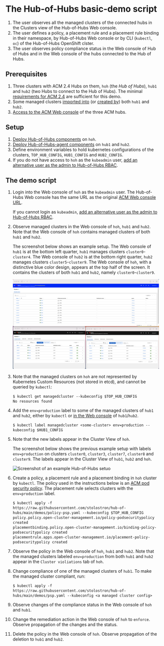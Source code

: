 # The Hub-of-Hubs basic-demo script

1. The user observes all the managed clusters of the connected hubs in the Clusters view of the Hub-of-Hubs Web console.
1. The user defines a policy, a placement rule and a placement rule binding in their namespace, by Hub-of-Hubs Web console or
by CLI (`kubectl`, `oc`) of the Hub-of-Hubs OpenShift clster.
1. The user observes policy compliance status in the Web console of Hub of Hubs and in the Web console of the hubs connected to the Hub of Hubs.

## Prerequisites

1. Three clusters with ACM 2.4 Hubs on them, `hoh` (the _Hub of Hubs_), `hub1` and `hub2` (two Hubs to connect to the Hub of Hubs). The minimal [requirements for ACM 2.4](https://access.redhat.com/documentation/en-us/red_hat_advanced_cluster_management_for_kubernetes/2.4/html/install/installing#requirements-and-recommendations) are sufficient for this demo.
1. Some managed clusters [imported into](https://access.redhat.com/documentation/en-us/red_hat_advanced_cluster_management_for_kubernetes/2.4/html/clusters/managing-your-clusters#importing-a-target-managed-cluster-to-the-hub-cluster) (or [created by](https://access.redhat.com/documentation/en-us/red_hat_advanced_cluster_management_for_kubernetes/2.4/html/clusters/managing-your-clusters#creating-a-cluster)) both `hub1` and `hub2`.
1. [Access to the ACM Web console](https://access.redhat.com/documentation/en-us/red_hat_advanced_cluster_management_for_kubernetes/2.4/html/web_console/web-console#accessing-your-console) of the three ACM hubs.

## Setup

1. [Deploy Hub-of-Hubs components](https://github.com/stolostron/hub-of-hubs/blob/main/deploy/README.md) on `hoh`.
2. [Deploy Hub-of-Hubs-agent components](https://github.com/stolostron/hub-of-hubs/tree/main/deploy#deploying-a-hub-of-hubs-agent) on `hub1` and `hub2`.
3. Define environment variables to hold kubernetes configurations of the clusters, `TOP_HUB_CONFIG`, `HUB1_CONFIG` and `HUB2_CONFIG`.
4. If you do not have access to `hoh` as the `kubeadmin` user, [add an alternative user as the admin to Hub-of-Hubs RBAC](https://github.com/stolostron/hub-of-hubs-rbac#update-role-bindings-or-role-definitions).

## The demo script

1.  Login into the Web console of `hoh` as the `kubeadmin` user. The Hub-of-Hubs Web console has the same URL as the original [ACM Web console URL](https://access.redhat.com/documentation/en-us/red_hat_advanced_cluster_management_for_kubernetes/2.4/html/web_console/web-console#accessing-your-console).

    If you cannot login as `kubeadmin`, [add an alternative user as the admin to Hub-of-Hubs RBAC](https://github.com/stolostron/hub-of-hubs-rbac#update-role-bindings-or-role-definitions).

1.  Observe managed clusters in the Web console of `hoh`, `hub1` and `hub2`. Note that the Web console of `hoh` contains managed clusters of both `hub1` and `hub2`.

    The screenshot below shows an example setup. The Web console of `hub1` is at the bottom left quarter, `hub1` manages clusters `cluster0`-`cluster4`.
    The Web console of `hub2` is at the bottom right quarter, `hub2` manages clusters `cluster5`-`cluster9`. 
    The Web console of `hoh`, with a distinctive blue color design, appears at the top half of the screen. It contains the clusters of both `hub1` and `hub2`,
    namely `cluster0`-`cluster9`.

    ![Screenshot of an example Hub-of-Hubs setuo](../images/demo_clusters_view.png)


1.  Note that the managed clusters on `hoh` are not represented by Kubernetes Custom Resources (not stored in etcd), and cannot be queried by `kubectl`:

    ```
    $ kubectl get managedcluster --kubeconfig $TOP_HUB_CONFIG
    No resources found
    ```

1.  Add the `env=production` label to some of the managed clusters of `hub1` and `hub2`, either by `kubectl` or [in the Web console](https://access.redhat.com/documentation/en-us/red_hat_advanced_cluster_management_for_kubernetes/2.4/html/clusters/managing-your-clusters#managing-cluster-labels) of `hub1`/`hub2`.

    ```
    $ kubectl label managedcluster <some-cluster> env=production --kubeconfig $HUB1_CONFIG
    ```

1.  Note that the new labels appear in the Cluster View of `hoh`.

    The screenshot below shows the previous example setup with labels `env=production` on clusters `cluster0`, `cluster3`, `cluster7`, `cluster8` and `cluster9`.
    The labels appear in the Cluster View of `hub1`, `hub2` and `hoh`.

    ![Screenshot of an example Hub-of-Hubs setuo](../images/demo_clusters_view_labels.png)

1.  Create a policy, a placement rule and a placement binding in `hoh` cluster by `kubectl`. The policy used in the instructions below is an [ACM pod security policy](https://access.redhat.com/documentation/en-us/red_hat_advanced_cluster_management_for_kubernetes/2.4/html/governance/governance#pod-security-policy). The placement rule selects clusters with the `env=production` label.

    ```
    $ kubectl apply -f https://raw.githubusercontent.com/stolostron/hub-of-hubs/main/demos/policy-psp.yaml --kubeconfig $TOP_HUB_CONFIG
    policy.policy.open-cluster-management.io/policy-podsecuritypolicy created
    placementbinding.policy.open-cluster-management.io/binding-policy-podsecuritypolicy created
    placementrule.apps.open-cluster-management.io/placement-policy-podsecuritypolicy created
    ```

1.  Observe the policy in the Web console of `hoh`, `hub1` and `hub2`. Note that the managed clusters labeled `env=production` from both `hub1` and
`hub2` appear in the `Cluster violiations` tab of `hoh`.

1.  Change compliance of one of the managed clusters of `hub1`. To make the managed cluster compliant, run:

    ```
    $ kubectl apply -f https://raw.githubusercontent.com/stolostron/hub-of-hubs/main/demos/psp.yaml --kubeconfig <a managed cluster config>
    ```

1.  Observe changes of the compliance status in the Web console of `hoh` and `hub1`.

1.  Change the remediation action in the Web console of `hoh` to `enforce`. Observe propagation of the changes and the status.

1.  Delete the policy in the Web console of `hoh`. Observe propagation of the deletion to `hub1` and `hub2`.
